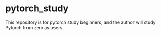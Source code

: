 # pytorch_study
 This repository is for pytorch study beginners, and the author will study Pytorch from zero as users.

